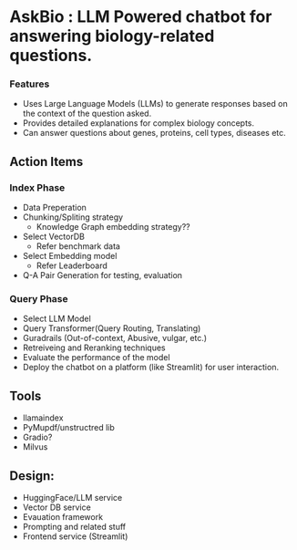 # AskBio : LLM Powered chatbot for answering biology-related questions.

### Features
- Uses Large Language Models (LLMs) to generate responses based on the context of the question asked.
- Provides detailed explanations for complex biology concepts.
- Can answer questions about genes, proteins, cell types, diseases etc.

## Action Items
### Index Phase
  - Data Preperation
  - Chunking/Spliting strategy
    - Knowledge Graph embedding strategy??
  - Select VectorDB
    - Refer benchmark data
  - Select Embedding model
    - Refer Leaderboard
  - Q-A Pair Generation for testing, evaluation
### Query Phase
  - Select LLM Model
  - Query Transformer(Query Routing, Translating)
  - Guradrails (Out-of-context, Abusive, vulgar, etc.)
  - Retreiveing and Reranking techniques
- Evaluate the performance of the model
- Deploy the chatbot on a platform (like Streamlit) for user interaction.

## Tools
- llamaindex
- PyMupdf/unstructred lib
- Gradio?
- Milvus

## Design:
- HuggingFace/LLM service
- Vector DB service
- Evauation framework
- Prompting and related stuff
- Frontend service (Streamlit)


